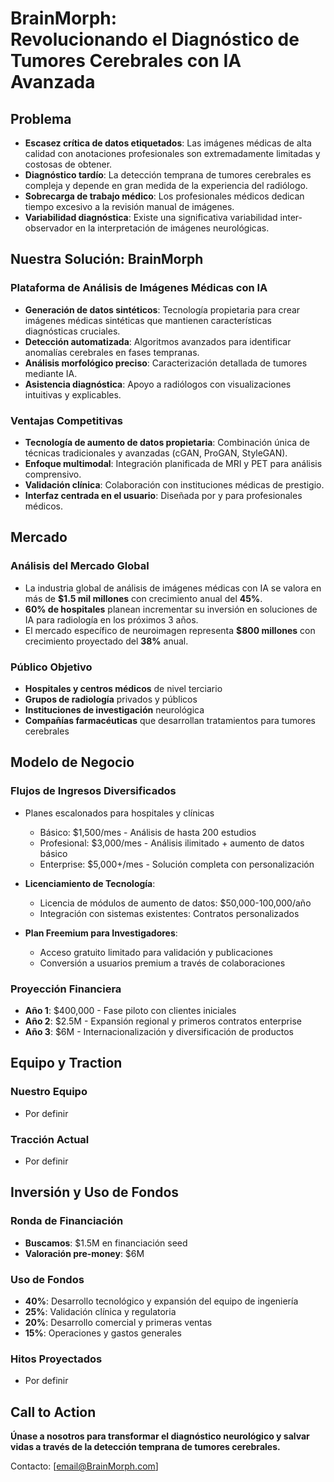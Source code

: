 # BrainMorph:<br>Revolucionando el Diagnóstico de Tumores Cerebrales con IA Avanzada

## Problema

- **Escasez crítica de datos etiquetados**: Las imágenes médicas de alta calidad con anotaciones profesionales son extremadamente limitadas y costosas de obtener.
- **Diagnóstico tardío**: La detección temprana de tumores cerebrales es compleja y depende en gran medida de la experiencia del radiólogo.
- **Sobrecarga de trabajo médico**: Los profesionales médicos dedican tiempo excesivo a la revisión manual de imágenes.
- **Variabilidad diagnóstica**: Existe una significativa variabilidad inter-observador en la interpretación de imágenes neurológicas.

## Nuestra Solución: BrainMorph

### Plataforma de Análisis de Imágenes Médicas con IA
- **Generación de datos sintéticos**: Tecnología propietaria para crear imágenes médicas sintéticas que mantienen características diagnósticas cruciales.
- **Detección automatizada**: Algoritmos avanzados para identificar anomalías cerebrales en fases tempranas.
- **Análisis morfológico preciso**: Caracterización detallada de tumores mediante IA.
- **Asistencia diagnóstica**: Apoyo a radiólogos con visualizaciones intuitivas y explicables.

### Ventajas Competitivas
- **Tecnología de aumento de datos propietaria**: Combinación única de técnicas tradicionales y avanzadas (cGAN, ProGAN, StyleGAN).
- **Enfoque multimodal**: Integración planificada de MRI y PET para análisis comprensivo.
- **Validación clínica**: Colaboración con instituciones médicas de prestigio.
- **Interfaz centrada en el usuario**: Diseñada por y para profesionales médicos.

## Mercado

### Análisis del Mercado Global
- La industria global de análisis de imágenes médicas con IA se valora en más de **$1.5 mil millones** con crecimiento anual del **45%**.
- **60% de hospitales** planean incrementar su inversión en soluciones de IA para radiología en los próximos 3 años.
- El mercado específico de neuroimagen representa **$800 millones** con crecimiento proyectado del **38%** anual.

### Público Objetivo
- **Hospitales y centros médicos** de nivel terciario
- **Grupos de radiología** privados y públicos
- **Instituciones de investigación** neurológica
- **Compañías farmacéuticas** que desarrollan tratamientos para tumores cerebrales

## Modelo de Negocio

### Flujos de Ingresos Diversificados
- Planes escalonados para hospitales y clínicas
  - Básico: $1,500/mes - Análisis de hasta 200 estudios
  - Profesional: $3,000/mes - Análisis ilimitado + aumento de datos básico
  - Enterprise: $5,000+/mes - Solución completa con personalización

- **Licenciamiento de Tecnología**:
  - Licencia de módulos de aumento de datos: $50,000-100,000/año
  - Integración con sistemas existentes: Contratos personalizados

- **Plan Freemium para Investigadores**:
  - Acceso gratuito limitado para validación y publicaciones
  - Conversión a usuarios premium a través de colaboraciones

### Proyección Financiera
- **Año 1**: $400,000 - Fase piloto con clientes iniciales
- **Año 2**: $2.5M - Expansión regional y primeros contratos enterprise
- **Año 3**: $6M - Internacionalización y diversificación de productos

## Equipo y Traction

### Nuestro Equipo
- Por definir

### Tracción Actual
- Por definir

## Inversión y Uso de Fondos

### Ronda de Financiación
- **Buscamos**: $1.5M en financiación seed
- **Valoración pre-money**: $6M

### Uso de Fondos
- **40%**: Desarrollo tecnológico y expansión del equipo de ingeniería
- **25%**: Validación clínica y regulatoria
- **20%**: Desarrollo comercial y primeras ventas
- **15%**: Operaciones y gastos generales

### Hitos Proyectados
- Por definir

## Call to Action

**Únase a nosotros para transformar el diagnóstico neurológico y salvar vidas a través de la detección temprana de tumores cerebrales.**

Contacto: [email@BrainMorph.com]